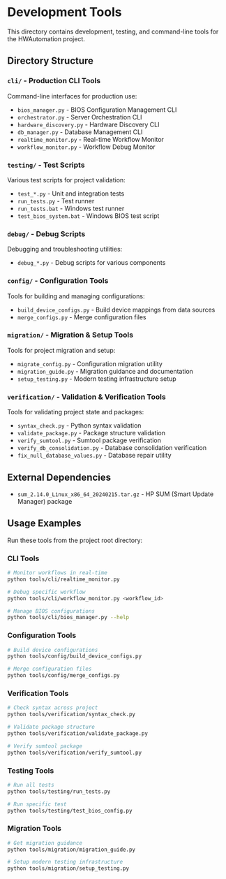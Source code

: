 # Development Tools

This directory contains development, testing, and command-line tools for the HWAutomation project.

## Directory Structure

### `cli/` - Production CLI Tools
Command-line interfaces for production use:
- `bios_manager.py` - BIOS Configuration Management CLI
- `orchestrator.py` - Server Orchestration CLI
- `hardware_discovery.py` - Hardware Discovery CLI
- `db_manager.py` - Database Management CLI
- `realtime_monitor.py` - Real-time Workflow Monitor
- `workflow_monitor.py` - Workflow Debug Monitor

### `testing/` - Test Scripts
Various test scripts for project validation:
- `test_*.py` - Unit and integration tests
- `run_tests.py` - Test runner
- `run_tests.bat` - Windows test runner
- `test_bios_system.bat` - Windows BIOS test script

### `debug/` - Debug Scripts
Debugging and troubleshooting utilities:
- `debug_*.py` - Debug scripts for various components

### `config/` - Configuration Tools
Tools for building and managing configurations:
- `build_device_configs.py` - Build device mappings from data sources
- `merge_configs.py` - Merge configuration files

### `migration/` - Migration & Setup Tools
Tools for project migration and setup:
- `migrate_config.py` - Configuration migration utility
- `migration_guide.py` - Migration guidance and documentation
- `setup_testing.py` - Modern testing infrastructure setup

### `verification/` - Validation & Verification Tools
Tools for validating project state and packages:
- `syntax_check.py` - Python syntax validation
- `validate_package.py` - Package structure validation
- `verify_sumtool.py` - Sumtool package verification
- `verify_db_consolidation.py` - Database consolidation verification
- `fix_null_database_values.py` - Database repair utility

## External Dependencies
- `sum_2.14.0_Linux_x86_64_20240215.tar.gz` - HP SUM (Smart Update Manager) package

## Usage Examples

Run these tools from the project root directory:

### CLI Tools
```bash
# Monitor workflows in real-time
python tools/cli/realtime_monitor.py

# Debug specific workflow
python tools/cli/workflow_monitor.py <workflow_id>

# Manage BIOS configurations
python tools/cli/bios_manager.py --help
```

### Configuration Tools
```bash
# Build device configurations
python tools/config/build_device_configs.py

# Merge configuration files
python tools/config/merge_configs.py
```

### Verification Tools
```bash
# Check syntax across project
python tools/verification/syntax_check.py

# Validate package structure
python tools/verification/validate_package.py

# Verify sumtool package
python tools/verification/verify_sumtool.py
```

### Testing Tools
```bash
# Run all tests
python tools/testing/run_tests.py

# Run specific test
python tools/testing/test_bios_config.py
```

### Migration Tools
```bash
# Get migration guidance
python tools/migration/migration_guide.py

# Setup modern testing infrastructure
python tools/migration/setup_testing.py
```
